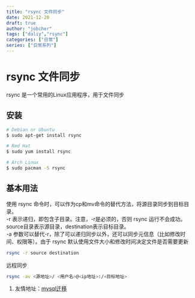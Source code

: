 ```yaml
---
title: "rsync 文件同步"
date: 2021-12-20
draft: true
author: "jobcher"
tags: ["daliy","rsync"]
categories: ["日常"]
series: ["日常系列"]
---
```


# rsync 文件同步
rsync 是一个常用的Linux应用程序，用于文件同步
## 安装
```sh
# Debian or Ubuntu
$ sudo apt-get install rsync

# Red Hat
$ sudo yum install rsync

# Arch Linux
$ sudo pacman -S rsync
```

## 基本用法
使用 rsync 命令时，可以作为cp和mv命令的替代方法，将源目录同步到目标目录。  
-r 表示递归，即包含子目录。注意，-r是必须的，否则 rsync 运行不会成功。source目录表示源目录，destination表示目标目录。  
-a 参数可以替代-r，除了可以递归同步以外，还可以同步元信息（比如修改时间、权限等）。由于 rsync 默认使用文件大小和修改时间决定文件是否需要更新  
```sh
rsync -r source destination
```
远程同步
```sh
rsync -av <源地址>/ <用户名>@<ip地址>:/<目标地址>
```

1. 友情地址：[mysql迁移](https://www.jobcher.com/mysqldump/)
